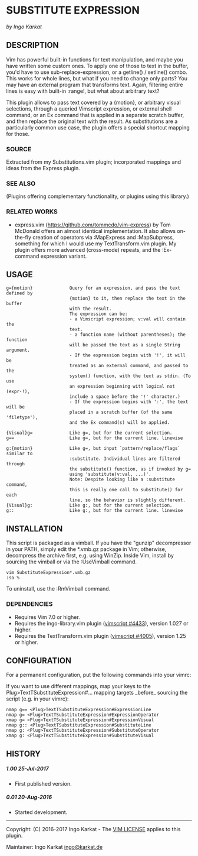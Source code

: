 SUBSTITUTE EXPRESSION   
===============================================================================
_by Ingo Karkat_

DESCRIPTION
------------------------------------------------------------------------------

Vim has powerful built-in functions for text manipulation, and maybe you have
written some custom ones. To apply one of those to text in the buffer, you'd
have to use sub-replace-expression, or a getline() / setline() combo.
This works for whole lines, but what if you need to change only parts?
You may have an external program that transforms text. Again, filtering entire
lines is easy with built-in :range!, but what about arbitrary text?

This plugin allows to pass text covered by a {motion}, or arbitrary visual
selections, through a queried Vimscript expression, or external shell command,
or an Ex command that is applied in a separate scratch buffer, and then
replace the original text with the result.
As substitutions are a particularly common use case, the plugin offers a
special shortcut mapping for those.

### SOURCE

Extracted from my Substitutions.vim plugin; incorporated mappings and ideas
from the Express plugin.

### SEE ALSO
(Plugins offering complementary functionality, or plugins using this library.)

### RELATED WORKS

- express.vim (https://github.com/tommcdo/vim-express) by Tom McDonald offers
  an almost identical implementation. It also allows on-the-fly creation of
  operators via :MapExpress and :MapSubpress, something for which I would use
  my TextTransform.vim plugin. My plugin offers more advanced (cross-mode)
  repeats, and the :Ex-command expression variant.

USAGE
------------------------------------------------------------------------------

    g={motion}              Query for an expression, and pass the text defined by
                            {motion} to it, then replace the text in the buffer
                            with the result.
                            The expression can be:
                            - a Vimscript expression; v:val will contain the
                            text.
                            - a function name (without parentheses); the function
                            will be passed the text as a single String argument.
                            - If the expression begins with '!', it will be
                            treated as an external command, and passed to the
                            system() function, with the text as stdin. (To use
                            an expression beginning with logical not (expr-!),
                            include a space before the '!' character.)
                            - If the expression begins with ':', the text will be
                            placed in a scratch buffer (of the same 'filetype'),
                            and the Ex command(s) will be applied.

    {Visual}g=              Like g=, but for the current selection.
    g==                     Like g=, but for the current line. linewise

    g:{motion}              Like g=, but input `pattern/replace/flags` similar to
                            :substitute. Individual lines are filtered through
                            the substitute() function, as if invoked by g=
                            using 'substitute(v:val, ...)'.
                            Note: Despite looking like a :substitute command,
                            this is really one call to substitute() for each
                            line, so the behavior is slightly different.
    {Visual}g:              Like g:, but for the current selection.
    g::                     Like g:, but for the current line. linewise

INSTALLATION
------------------------------------------------------------------------------

This script is packaged as a vimball. If you have the "gunzip" decompressor
in your PATH, simply edit the \*.vmb.gz package in Vim; otherwise, decompress
the archive first, e.g. using WinZip. Inside Vim, install by sourcing the
vimball or via the :UseVimball command.

    vim SubstituteExpression*.vmb.gz
    :so %

To uninstall, use the :RmVimball command.

### DEPENDENCIES

- Requires Vim 7.0 or higher.
- Requires the ingo-library.vim plugin ([vimscript #4433](http://www.vim.org/scripts/script.php?script_id=4433)), version 1.027 or
  higher.
- Requires the TextTransform.vim plugin ([vimscript #4005](http://www.vim.org/scripts/script.php?script_id=4005)), version 1.25 or
  higher.

CONFIGURATION
------------------------------------------------------------------------------

For a permanent configuration, put the following commands into your vimrc:

If you want to use different mappings, map your keys to the
 Plug>TextTSubstituteExpression#... mapping targets \_before\_ sourcing the
script (e.g. in your vimrc):

    nmap g== <Plug>TextTSubstituteExpression#ExpressionLine
    nmap g= <Plug>TextTSubstituteExpression#ExpressionOperator
    xmap g= <Plug>TextTSubstituteExpression#ExpressionVisual
    nmap g:: <Plug>TextTSubstituteExpression#SubstituteLine
    nmap g: <Plug>TextTSubstituteExpression#SubstituteOperator
    xmap g: <Plug>TextTSubstituteExpression#SubstituteVisual

HISTORY
------------------------------------------------------------------------------

##### 1.00    25-Jul-2017
- First published version.

##### 0.01    20-Aug-2016
- Started development.

------------------------------------------------------------------------------
Copyright: (C) 2016-2017 Ingo Karkat -
The [VIM LICENSE](http://vimdoc.sourceforge.net/htmldoc/uganda.html#license) applies to this plugin.

Maintainer:     Ingo Karkat <ingo@karkat.de>
